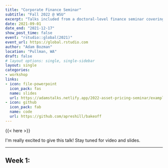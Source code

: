 ```yaml
---
title: "Corporate Finance Seminar"
subtitle: "Fall 2022 @ WSU"
excerpt: "Talks included from a doctoral-level finance seminar covering advanced topics in corporate finance."
date: 2021-09-01
date_end: "2021-12-17"
show_post_time: false
event: "rstudio::global(2021)"
event_url: https://global.rstudio.com
author: "Adam Bozman"
location: "Pullman, WA"
draft: false
# layout options: single, single-sidebar
layout: single
categories:
- workshop
links:
- icon: file-powerpoint
  icon_pack: fas
  name: slides
  url: https://adamstalks.netlify.app/2022-asset-pricing-seminar/example-slides/
- icon: github
  icon_pack: fab
  name: code
  url: https://github.com/apreshill/bakeoff
---
```


{{< here >}}

I'm really excited to give this talk! Stay tuned for video and slides.

--- 

## Week 1:
